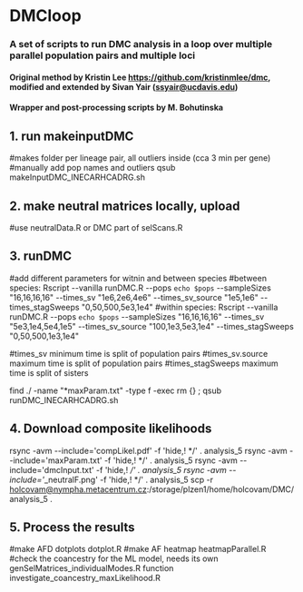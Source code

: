 # DMCloop 
### A set of scripts to run DMC analysis in a loop over multiple parallel population pairs and multiple loci
#### Original method by Kristin Lee https://github.com/kristinmlee/dmc, modified and extended by Sivan Yair (ssyair@ucdavis.edu) 
#### Wrapper and post-processing scripts by M. Bohutinska

## 1. run makeinputDMC 
#makes folder per lineage pair, all outliers inside (cca 3 min per gene)
#manually add pop names and outliers
qsub makeInputDMC_INECARHCADRG.sh 

## 2. make neutral matrices locally, upload 
#use neutralData.R or DMC part of selScans.R 

## 3. runDMC 
#add different parameters for witnin and between species
#between species:
Rscript --vanilla runDMC.R --pops `echo $pops` --sampleSizes "16,16,16,16" --times_sv "1e6,2e6,4e6" --times_sv_source "1e5,1e6" --times_stagSweeps "0,50,500,5e3,1e4"
#within species:
Rscript --vanilla runDMC.R --pops `echo $pops` --sampleSizes "16,16,16,16" --times_sv "5e3,1e4,5e4,1e5" --times_sv_source "100,1e3,5e3,1e4" --times_stagSweeps "0,50,500,1e3,1e4"

#times_sv minimum time is split of population pairs
#times_sv.source maximum time is split of population pairs
#times_stagSweeps maximum time is split of sisters

find ./ -name "*maxParam.txt" -type f -exec rm {} \;
qsub runDMC_INECARHCADRG.sh

## 4. Download composite likelihoods
rsync -avm --include='compLikel.pdf' -f 'hide,! */' . analysis_5
rsync -avm --include='maxParam.txt' -f 'hide,! */' . analysis_5
rsync -avm --include='dmcInput.txt' -f 'hide,! */' . analysis_5
rsync -avm --include='*_neutralF.png' -f 'hide,! */' . analysis_5
scp -r holcovam@nympha.metacentrum.cz:/storage/plzen1/home/holcovam/DMC/analysis_5 .

## 5. Process the results
#make AFD dotplots
dotplot.R
#make AF heatmap
heatmapParallel.R
#check the coancestry for the ML model, needs its own genSelMatrices_individualModes.R function
investigate_coancestry_maxLikelihood.R


